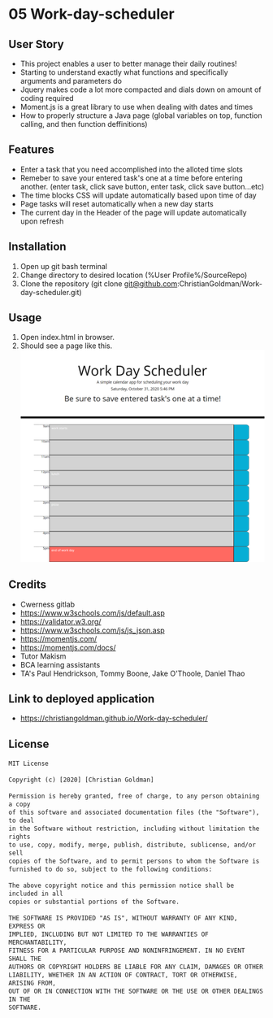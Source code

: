 # 05 Work-day-scheduler #
## User Story ##
* This project enables a user to better manage their daily routines!
* Starting to understand exactly what functions and specifically arguments and parameters do
* Jquery makes code a lot more compacted and dials down on amount of coding required
* Moment.js is a great library to use when dealing with dates and times
* How to properly structure a Java page (global variables on top, function calling, and then function deffinitions)
## Features ##
* Enter a task that you need accomplished into the alloted time slots
* Remeber to save your entered task's one at a time before entering another. (enter task, click save button, enter task, click save button...etc)
* The time blocks CSS will update automatically based upon time of day
* Page tasks will reset automatically when a new day starts
* The current day in the Header of the page will update automatically upon refresh
## Installation ##
1. Open up git bash terminal
2. Change directory to desired location (%User Profile%/SourceRepo)
3. Clone the repository (git clone git@github.com:ChristianGoldman/Work-day-scheduler.git)
## Usage ##
1. Open index.html in browser.
2. Should see a page like this.
![About Me](assets/WorkDayScheduler.png)
## Credits ##
* Cwerness gitlab
* https://www.w3schools.com/js/default.asp
* https://validator.w3.org/
* https://www.w3schools.com/js/js_json.asp
* https://momentjs.com/
* https://momentjs.com/docs/
* Tutor Makism
* BCA learning assistants
* TA's Paul Hendrickson, Tommy Boone, Jake O'Thoole, Daniel Thao
## Link to deployed application ##
* https://christiangoldman.github.io/Work-day-scheduler/
## License ##
    MIT License

    Copyright (c) [2020] [Christian Goldman]

    Permission is hereby granted, free of charge, to any person obtaining a copy
    of this software and associated documentation files (the "Software"), to deal
    in the Software without restriction, including without limitation the rights
    to use, copy, modify, merge, publish, distribute, sublicense, and/or sell
    copies of the Software, and to permit persons to whom the Software is
    furnished to do so, subject to the following conditions:

    The above copyright notice and this permission notice shall be included in all
    copies or substantial portions of the Software.

    THE SOFTWARE IS PROVIDED "AS IS", WITHOUT WARRANTY OF ANY KIND, EXPRESS OR
    IMPLIED, INCLUDING BUT NOT LIMITED TO THE WARRANTIES OF MERCHANTABILITY,
    FITNESS FOR A PARTICULAR PURPOSE AND NONINFRINGEMENT. IN NO EVENT SHALL THE
    AUTHORS OR COPYRIGHT HOLDERS BE LIABLE FOR ANY CLAIM, DAMAGES OR OTHER
    LIABILITY, WHETHER IN AN ACTION OF CONTRACT, TORT OR OTHERWISE, ARISING FROM,
    OUT OF OR IN CONNECTION WITH THE SOFTWARE OR THE USE OR OTHER DEALINGS IN THE
    SOFTWARE.